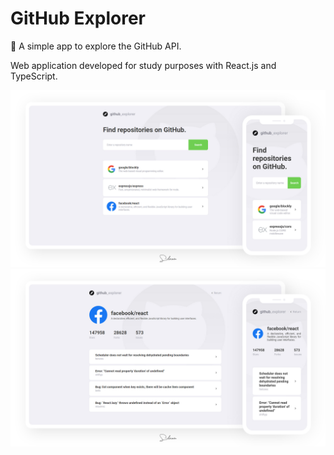 # GitHub Explorer
:eyes: A simple app to explore the GitHub API.

Web application developed for study purposes with React.js and TypeScript.

![Home demo](home_demo.jpg)
![Repository demo](repository_demo.jpg)
